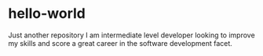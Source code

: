 # hello-world
Just another repository 
I am intermediate level developer looking to improve my skills and score a great career in the software development facet.
